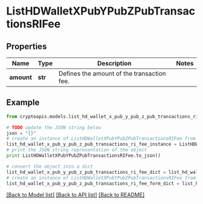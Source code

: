 # ListHDWalletXPubYPubZPubTransactionsRIFee


## Properties
Name | Type | Description | Notes
------------ | ------------- | ------------- | -------------
**amount** | **str** | Defines the amount of the transaction fee. | 

## Example

```python
from cryptoapis.models.list_hd_wallet_x_pub_y_pub_z_pub_transactions_ri_fee import ListHDWalletXPubYPubZPubTransactionsRIFee

# TODO update the JSON string below
json = "{}"
# create an instance of ListHDWalletXPubYPubZPubTransactionsRIFee from a JSON string
list_hd_wallet_x_pub_y_pub_z_pub_transactions_ri_fee_instance = ListHDWalletXPubYPubZPubTransactionsRIFee.from_json(json)
# print the JSON string representation of the object
print ListHDWalletXPubYPubZPubTransactionsRIFee.to_json()

# convert the object into a dict
list_hd_wallet_x_pub_y_pub_z_pub_transactions_ri_fee_dict = list_hd_wallet_x_pub_y_pub_z_pub_transactions_ri_fee_instance.to_dict()
# create an instance of ListHDWalletXPubYPubZPubTransactionsRIFee from a dict
list_hd_wallet_x_pub_y_pub_z_pub_transactions_ri_fee_form_dict = list_hd_wallet_x_pub_y_pub_z_pub_transactions_ri_fee.from_dict(list_hd_wallet_x_pub_y_pub_z_pub_transactions_ri_fee_dict)
```
[[Back to Model list]](../README.md#documentation-for-models) [[Back to API list]](../README.md#documentation-for-api-endpoints) [[Back to README]](../README.md)


